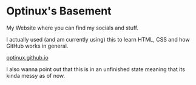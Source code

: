# Optinux's Basement
My Website where you can find my socials and stuff.

I actually used (and am currently using) this to learn HTML, CSS and how GitHub works in general.

[optinux.github.io](https://optinux.github.io)

I also wanna point out that this is in an unfinished state meaning that its kinda messy as of now.
